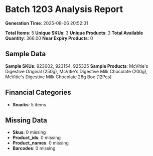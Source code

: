 # Batch 1203 Analysis Report

**Generation Time**: 2025-08-06 20:52:31

**Total Items**: 5
**Unique SKUs**: 3
**Unique Products**: 3
**Total Available Quantity**: 366.00
**Near Expiry Products**: 0

## Sample Data
**Sample SKUs**: 923002, 923154, 925325
**Sample Products**: McVitie's Digestive Original (250g), McVitie's Digestive Milk Chocolate (200g), McVitie's Digestive Milk Chocolate 28g Box (12Pcs)

## Financial Categories
- **Snacks**: 5 items

## Missing Data
- **Skus**: 0 missing
- **Product_ids**: 0 missing
- **Product_names**: 0 missing
- **Barcodes**: 0 missing
